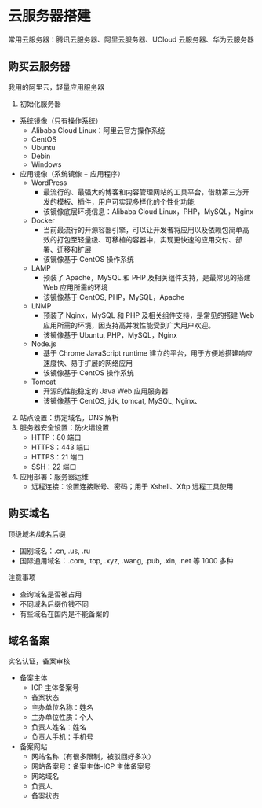 # 云服务器搭建

常用云服务器：腾讯云服务器、阿里云服务器、UCloud 云服务器、华为云服务器

## 购买云服务器

我用的阿里云，轻量应用服务器

1. 初始化服务器

- 系统镜像（只有操作系统）
  - Alibaba Cloud Linux：阿里云官方操作系统
  - CentOS
  - Ubuntu
  - Debin
  - Windows
- 应用镜像（系统镜像 + 应用程序）
  - WordPress
    - 最流行的、最强大的博客和内容管理网站的工具平台，借助第三方开发的模板、插件，用户可实现多样化的个性化功能
    - 该镜像底层环境信息：Alibaba Cloud Linux，PHP，MySQL，Nginx
  - Docker
    - 当前最流行的开源容器引擎，可以让开发者将应用以及依赖包简单高效的打包至轻量级、可移植的容器中，实现更快速的应用交付、部署、迁移和扩展
    - 该镜像基于 CentOS 操作系统
  - LAMP
    - 预装了 Apache，MySQL 和 PHP 及相关组件支持，是最常见的搭建 Web 应用所需的环境
    - 该镜像基于 CentOS, PHP，MySQL，Apache
  - LNMP
    - 预装了 Nginx，MySQL 和 PHP 及相关组件支持，是常见的搭建 Web 应用所需的环境，因支持高并发性能受到广大用户欢迎。
    - 该镜像基于 Ubuntu, PHP，MySQL，Nginx
  - Node.js
    - 基于 Chrome JavaScript runtime 建立的平台，用于方便地搭建响应速度快、易于扩展的网络应用
    - 该镜像基于 CentOS 操作系统
  - Tomcat
    - 开源的性能稳定的 Java Web 应用服务器
    - 该镜像基于 CentOS, jdk, tomcat, MySQL, Nginx、

2. 站点设置：绑定域名，DNS 解析
3. 服务器安全设置：防火墙设置
   - HTTP：80 端口
   - HTTPS：443 端口
   - HTTPS：21 端口
   - SSH：22 端口
4. 应用部署：服务器运维
   - 远程连接：设置连接账号、密码；用于 Xshell、Xftp 远程工具使用

## 购买域名

顶级域名/域名后缀

- 国别域名：.cn, .us, .ru
- 国际通用域名：.com, .top, .xyz, .wang, .pub, .xin, .net 等 1000 多种

注意事项

- 查询域名是否被占用
- 不同域名后缀价钱不同
- 有些域名在国内是不能备案的

## 域名备案

实名认证，备案审核

- 备案主体
  - ICP 主体备案号
  - 备案状态
  - 主办单位名称：姓名
  - 主办单位性质：个人
  - 负责人姓名：姓名
  - 负责人手机：手机号
- 备案网站
  - 网站名称（有很多限制，被驳回好多次）
  - 网站备案号：备案主体-ICP 主体备案号
  - 网站域名
  - 负责人
  - 备案状态
